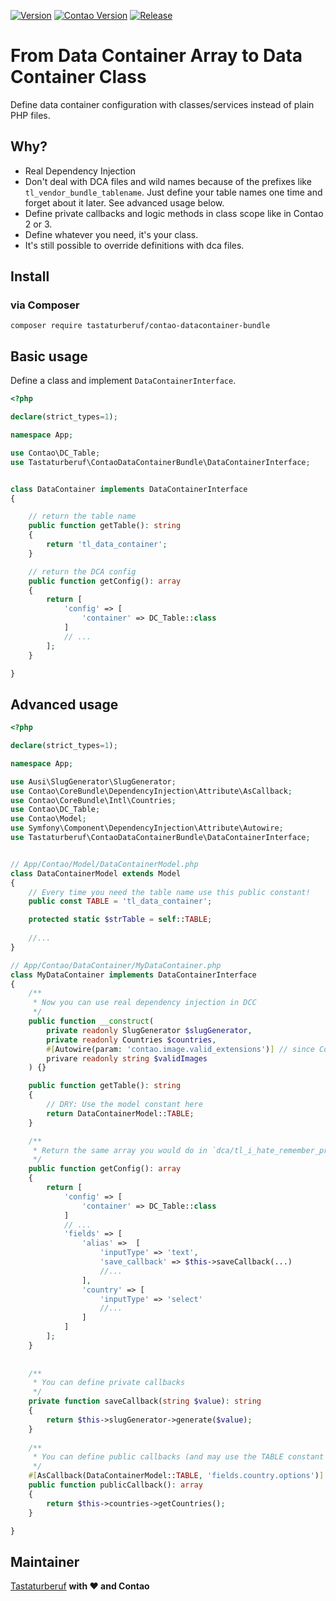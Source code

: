 [![Version](http://img.shields.io/packagist/v/tastaturberuf/contao-datacontainer-bundle)](https://packagist.org/packages/tastaturberuf/contao-datacontainer-bundle)
[![Contao Version](https://img.shields.io/badge/contao--version-^4.13_||_^5.3-%23F47C00)](https://contao.org)
[![Release](https://img.shields.io/github/release-date/tastaturberuf/contao-datacontainer-bundle)](https://github.com/Tastaturberuf/contao-datacontainer-bundle)

# From Data Container Array to Data Container Class

Define data container configuration with classes/services instead of plain PHP files.

## Why?

- Real Dependency Injection
- Don't deal with DCA files and wild names because of the prefixes like `tl_vendor_bundle_tablename`. Just define your
  table names one time and forget about it later. See advanced usage below.
- Define private callbacks and logic methods in class scope like in Contao 2 or 3.
- Define whatever you need, it's your class.
- It's still possible to override definitions with dca files.

## Install

### via Composer

```
composer require tastaturberuf/contao-datacontainer-bundle
```

## Basic usage

Define a class and implement `DataContainerInterface`.

```php
<?php

declare(strict_types=1);

namespace App;

use Contao\DC_Table;
use Tastaturberuf\ContaoDataContainerBundle\DataContainerInterface;


class DataContainer implements DataContainerInterface
{

    // return the table name
    public function getTable(): string
    {
        return 'tl_data_container';
    }

    // return the DCA config
    public function getConfig(): array
    {
        return [
            'config' => [
                'container' => DC_Table::class
            ]
            // ...
        ];
    }

}
```

## Advanced usage

```php
<?php

declare(strict_types=1);

namespace App;

use Ausi\SlugGenerator\SlugGenerator;
use Contao\CoreBundle\DependencyInjection\Attribute\AsCallback;
use Contao\CoreBundle\Intl\Countries;
use Contao\DC_Table;
use Contao\Model;
use Symfony\Component\DependencyInjection\Attribute\Autowire;
use Tastaturberuf\ContaoDataContainerBundle\DataContainerInterface;


// App/Contao/Model/DataContainerModel.php
class DataContainerModel extends Model
{
    // Every time you need the table name use this public constant!
    public const TABLE = 'tl_data_container';

    protected static $strTable = self::TABLE;
    
    //...
}

// App/Contao/DataContainer/MyDataContainer.php
class MyDataContainer implements DataContainerInterface
{
    /**
     * Now you can use real dependency injection in DCC 
     */
    public function __construct(
        private readonly SlugGenerator $slugGenerator,
        private readonly Countries $countries,
        #[Autowire(param: 'contao.image.valid_extensions')] // since Contao 5 / Symfony 6 
        privare readonly string $validImages
    ) {}

    public function getTable(): string
    {
        // DRY: Use the model constant here
        return DataContainerModel::TABLE;
    }

    /**
     * Return the same array you would do in `dca/tl_i_hate_remember_prefixes_table.php`
     */
    public function getConfig(): array
    {
        return [
            'config' => [
                'container' => DC_Table::class
            ]
            // ...
            'fields' => [
                'alias' =>  [
                    'inputType' => 'text',
                    'save_callback' => $this->saveCallback(...)
                    //...
                ],
                'country' => [
                    'inputType' => 'select'
                    //...
                ]
            ]
        ];
    }
    
    
    /**
     * You can define private callbacks
     */
    private function saveCallback(string $value): string
    {
        return $this->slugGenerator->generate($value);
    }
    
    /**
     * You can define public callbacks (and may use the TABLE constant from the model)
     */
    #[AsCallback(DataContainerModel::TABLE, 'fields.country.options')]
    public function publicCallback(): array 
    {
        return $this->countries->getCountries();
    }

}
```

## Maintainer

[Tastaturberuf](https://tastaturberuf.de) **with ♥ and Contao**
